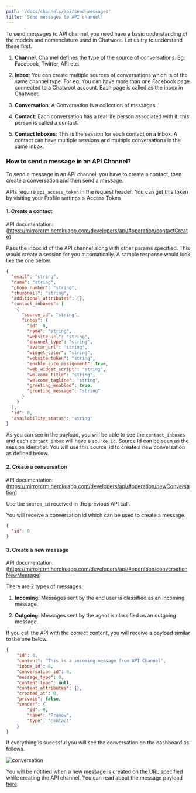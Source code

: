 ```yaml
---
path: '/docs/channels/api/send-messages'
title: 'Send messages to API channel'
---
```


To send messages to API channel, you need have a basic understanding of the models and nomenclature used in Chatwoot. Let us try to understand these first.

1. **Channel**: Channel defines the type of the source of conversations. Eg: Facebook, Twitter, API etc.

2. **Inbox**: You can create multiple sources of conversations which is of the same channel type. For eg: You can have more than one Facebook page connected to a Chatwoot account. Each page is called as the inbox in Chatwoot.

3. **Conversation**: A Conversation is a collection of messages.

4. **Contact**: Each conversation has a real life person associated with it, this person is called a contact.

5. **Contact Inboxes**: This is the session for each contact on a inbox. A contact can have multiple sessions and multiple conversations in the same inbox.

### How to send a message in an API Channel?

To send a message in an API channel, you have to create a contact, then create a conversation and then send a message.

APIs require `api_access_token` in the request header. You can get this token by visiting your Profile settings >  Access Token

#### 1. Create a contact

API documentation: (https://mirrorcrm.herokuapp.com/developers/api/#operation/contactCreate)

Pass the inbox id of the API channel along with other params specified. This would create a session for you automatically. A sample response would look like the one below.

```json
{
  "email": "string",
  "name": "string",
  "phone_number": "string",
  "thumbnail": "string",
  "additional_attributes": {},
  "contact_inboxes": [
    {
      "source_id": "string",
      "inbox": {
        "id": 0,
        "name": "string",
        "website_url": "string",
        "channel_type": "string",
        "avatar_url": "string",
        "widget_color": "string",
        "website_token": "string",
        "enable_auto_assignment": true,
        "web_widget_script": "string",
        "welcome_title": "string",
        "welcome_tagline": "string",
        "greeting_enabled": true,
        "greeting_message": "string"
      }
    }
  ],
  "id": 0,
  "availability_status": "string"
}
```

As you can see in the payload, you will be able to see the `contact_inboxes` and each `contact_inbox` will have a `source_id`. Source Id can be seen as the session identifier. You will use this source_id to create a new conversation as defined below.

#### 2. Create a conversation

API documentation: (https://mirrorcrm.herokuapp.com/developers/api/#operation/newConversation)

Use the `source_id` received in the previous API call.

You will receive a conversation id which can be used to create a message.

```json
{
  "id": 0
}
```

#### 3. Create a new message

API documentation: (https://mirrorcrm.herokuapp.com/developers/api/#operation/conversationNewMessage)

There are 2 types of messages.

1. **Incoming**: Messages sent by the end user is classified as an incoming message.

2. **Outgoing**: Messages sent by the agent is classified as an outgoing message.

If you call the API with the correct content, you will receive a payload similar to the one below.

```json
{
    "id": 0,
    "content": "This is a incoming message from API Channel",
    "inbox_id": 0,
    "conversation_id": 0,
    "message_type": 0,
    "content_type": null,
    "content_attributes": {},
    "created_at": 0,
    "private": false,
    "sender": {
        "id": 0,
        "name": "Pranav",
        "type": "contact"
    }
}
```

If everything is sucessful you will see the conversation on the dashboard as follows.

![conversation](./images/conversation.png)

You will be notified when a new message is created on the URL specified while creating the API channel. You can read about the message payload [here](/docs/channels/api/callback-url)
